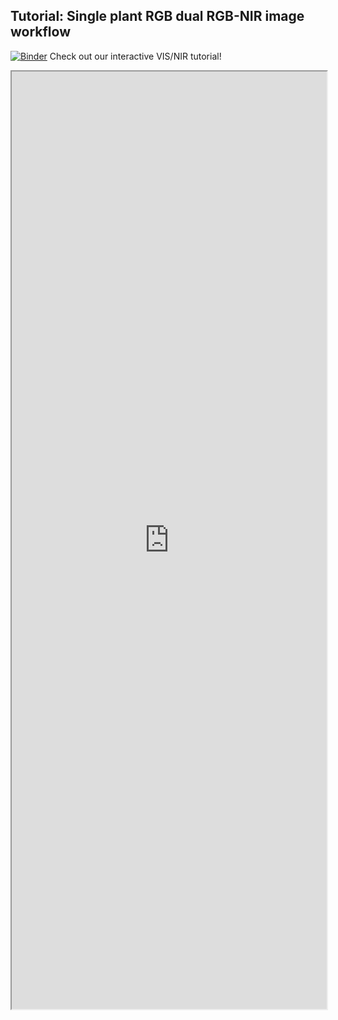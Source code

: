 ## Tutorial: Single plant RGB dual RGB-NIR image workflow

[![Binder](https://mybinder.org/badge_logo.svg)](https://mybinder.org/v2/gh/danforthcenter/plantcv-tutorial-vis-nir/HEAD?labpath=index.ipynb) Check out our interactive VIS/NIR tutorial! 

<iframe src="https://nbviewer.jupyter.org/github/danforthcenter/plantcv-tutorial-vis-nir//blob/main/index.ipynb" width="100%" height="1500px"></iframe>
